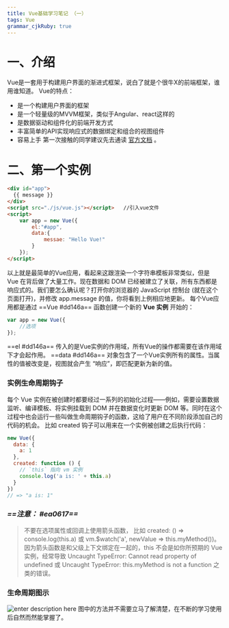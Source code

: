 ```yaml
---
title: Vue基础学习笔记 （一）
tags: Vue
grammar_cjkRuby: true
---
```



# 一、介绍
Vue是一套用于构建用户界面的渐进式框架，说白了就是个很牛X的前端框架，谁用谁知道。
Vue的特点：

 - 是一个构建用户界面的框架
 - 是一个轻量级的MVVM框架，类似于Angular、react这样的
 - 是数据驱动和组件化的前端开发方式
 - 丰富简单的API实现响应式的数据绑定和组合的视图组件
 - 容易上手
第一次接触的同学建议先去通读  [官方文档](https://cn.vuejs.org/) 。

# 二、第一个实例

``` html
<div id="app">
  {{ message }}
</div>
<script src="./js/vue.js"></script>   //引入vue文件
<script>
	var app = new Vue({
		el:"#app",
		data:{
			messae: "Hello Vue!"
		}
	});
</script>
```
以上就是最简单的Vue应用，看起来这跟渲染一个字符串模板非常类似，但是 Vue 在背后做了大量工作。现在数据和 DOM 已经被建立了关联，所有东西都是响应式的。我们要怎么确认呢？打开你的浏览器的 JavaScript 控制台 (就在这个页面打开)，并修改 app.message 的值，你将看到上例相应地更新。
每个Vue应用都是通过 ==Vue #dd146a== 函数创建一个新的 **Vue 实例** 开始的：

``` js
var app = new Vue({ 
	//选项
});
```
==el #dd146a== 传入的是Vue实例的作用域，所有Vue的操作都需要在该作用域下才会起作用。
==data #dd146a==  对象包含了一个Vue实例所有的属性。当属性的值被改变是，视图就会产生 “响应”，即匹配更新为新的值。

### 实例生命周期钩子
每个 Vue 实例在被创建时都要经过一系列的初始化过程——例如，需要设置数据监听、编译模板、将实例挂载到 DOM 并在数据变化时更新 DOM 等。同时在这个过程中也会运行一些叫做生命周期钩子的函数，这给了用户在不同阶段添加自己的代码的机会。
比如 created 钩子可以用来在一个实例被创建之后执行代码：

``` js
new Vue({
  data: {
    a: 1
  },
  created: function () {
    // `this` 指向 vm 实例
    console.log('a is: ' + this.a)
  }
})
// => "a is: 1"
```
### ***==注意： #ea0617==***

 > 不要在选项属性或回调上使用箭头函数，
 > 比如 created: () => console.log(this.a) 或 vm.$watch('a', newValue => this.myMethod())。
 > 因为箭头函数是和父级上下文绑定在一起的，this 不会是如你所预期的 Vue 实例，经常导致 
 > Uncaught TypeError: Cannot read property of undefined 或
 > Uncaught TypeError: this.myMethod is not a function 之类的错误。
 
 ### 生命周期图示
 ![enter description here](https://cn.vuejs.org/images/lifecycle.png)
 图中的方法并不需要立马了解清楚，在不断的学习使用后自然而然能掌握了。
 
 
 


